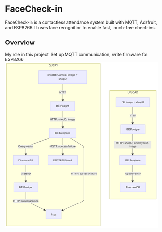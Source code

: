 # FaceCheck-in
FaceCheck-in is a contactless attendance system built with MQTT, Adafruit, and ESP8266. It uses face recognition to enable fast, touch-free check-ins.
## Overview
My role in this project: Set up MQTT communication, write firmware for ESP8266
<img src="docs/overview.png" alt="App Demo" width="700">
